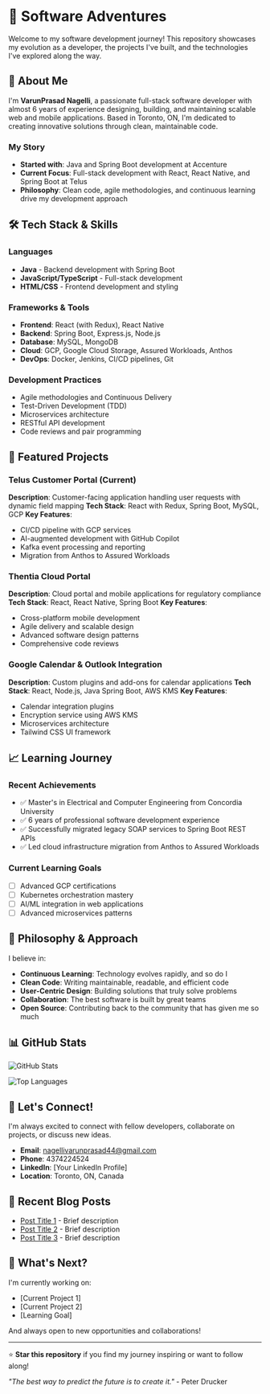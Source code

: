 # 🚀 Software Adventures

Welcome to my software development journey! This repository showcases my evolution as a developer, the projects I've built, and the technologies I've explored along the way.

## 👋 About Me

I'm **VarunPrasad Nagelli**, a passionate full-stack software developer with almost 6 years of experience designing, building, and maintaining scalable web and mobile applications. Based in Toronto, ON, I'm dedicated to creating innovative solutions through clean, maintainable code.

### My Story
- **Started with**: Java and Spring Boot development at Accenture
- **Current Focus**: Full-stack development with React, React Native, and Spring Boot at Telus
- **Philosophy**: Clean code, agile methodologies, and continuous learning drive my development approach

## 🛠️ Tech Stack & Skills

### Languages
- **Java** - Backend development with Spring Boot
- **JavaScript/TypeScript** - Full-stack development
- **HTML/CSS** - Frontend development and styling

### Frameworks & Tools
- **Frontend**: React (with Redux), React Native
- **Backend**: Spring Boot, Express.js, Node.js
- **Database**: MySQL, MongoDB
- **Cloud**: GCP, Google Cloud Storage, Assured Workloads, Anthos
- **DevOps**: Docker, Jenkins, CI/CD pipelines, Git

### Development Practices
- Agile methodologies and Continuous Delivery
- Test-Driven Development (TDD)
- Microservices architecture
- RESTful API development
- Code reviews and pair programming

## 🎯 Featured Projects

### Telus Customer Portal (Current)
**Description**: Customer-facing application handling user requests with dynamic field mapping
**Tech Stack**: React with Redux, Spring Boot, MySQL, GCP
**Key Features**: 
- CI/CD pipeline with GCP services
- AI-augmented development with GitHub Copilot
- Kafka event processing and reporting
- Migration from Anthos to Assured Workloads

### Thentia Cloud Portal
**Description**: Cloud portal and mobile applications for regulatory compliance
**Tech Stack**: React, React Native, Spring Boot
**Key Features**: 
- Cross-platform mobile development
- Agile delivery and scalable design
- Advanced software design patterns
- Comprehensive code reviews

### Google Calendar & Outlook Integration
**Description**: Custom plugins and add-ons for calendar applications
**Tech Stack**: React, Node.js, Java Spring Boot, AWS KMS
**Key Features**: 
- Calendar integration plugins
- Encryption service using AWS KMS
- Microservices architecture
- Tailwind CSS UI framework

## 📈 Learning Journey

### Recent Achievements
- ✅ Master's in Electrical and Computer Engineering from Concordia University
- ✅ 6 years of professional software development experience
- ✅ Successfully migrated legacy SOAP services to Spring Boot REST APIs
- ✅ Led cloud infrastructure migration from Anthos to Assured Workloads

### Current Learning Goals
- [ ] Advanced GCP certifications
- [ ] Kubernetes orchestration mastery
- [ ] AI/ML integration in web applications
- [ ] Advanced microservices patterns

## 🌟 Philosophy & Approach

I believe in:
- **Continuous Learning**: Technology evolves rapidly, and so do I
- **Clean Code**: Writing maintainable, readable, and efficient code
- **User-Centric Design**: Building solutions that truly solve problems
- **Collaboration**: The best software is built by great teams
- **Open Source**: Contributing back to the community that has given me so much

## 📊 GitHub Stats

![GitHub Stats](https://github-readme-stats.vercel.app/api?username=YOUR_USERNAME&show_icons=true&theme=dark)

![Top Languages](https://github-readme-stats.vercel.app/api/top-langs/?username=YOUR_USERNAME&layout=compact&theme=dark)

## 🤝 Let's Connect!

I'm always excited to connect with fellow developers, collaborate on projects, or discuss new ideas.

- **Email**: nagellivarunprasad44@gmail.com
- **Phone**: 4374224524
- **LinkedIn**: [Your LinkedIn Profile]
- **Location**: Toronto, ON, Canada

## 📝 Recent Blog Posts

- [Post Title 1](link) - Brief description
- [Post Title 2](link) - Brief description
- [Post Title 3](link) - Brief description

## 🎯 What's Next?

I'm currently working on:
- [Current Project 1]
- [Current Project 2]
- [Learning Goal]

And always open to new opportunities and collaborations!

---

⭐ **Star this repository** if you find my journey inspiring or want to follow along!

*"The best way to predict the future is to create it."* - Peter Drucker
